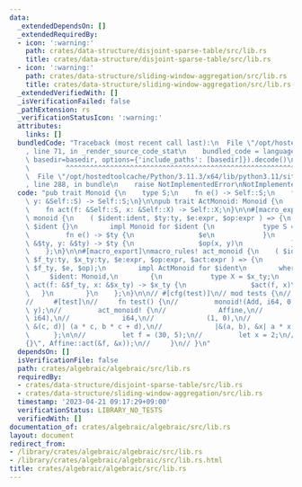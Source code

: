 ```yaml
---
data:
  _extendedDependsOn: []
  _extendedRequiredBy:
  - icon: ':warning:'
    path: crates/data-structure/disjoint-sparse-table/src/lib.rs
    title: crates/data-structure/disjoint-sparse-table/src/lib.rs
  - icon: ':warning:'
    path: crates/data-structure/sliding-window-aggregation/src/lib.rs
    title: crates/data-structure/sliding-window-aggregation/src/lib.rs
  _extendedVerifiedWith: []
  _isVerificationFailed: false
  _pathExtension: rs
  _verificationStatusIcon: ':warning:'
  attributes:
    links: []
  bundledCode: "Traceback (most recent call last):\n  File \"/opt/hostedtoolcache/Python/3.11.3/x64/lib/python3.11/site-packages/onlinejudge_verify/documentation/build.py\"\
    , line 71, in _render_source_code_stat\n    bundled_code = language.bundle(stat.path,\
    \ basedir=basedir, options={'include_paths': [basedir]}).decode()\n          \
    \         ^^^^^^^^^^^^^^^^^^^^^^^^^^^^^^^^^^^^^^^^^^^^^^^^^^^^^^^^^^^^^^^^^^^^^^^^^^^^^^^^^\n\
    \  File \"/opt/hostedtoolcache/Python/3.11.3/x64/lib/python3.11/site-packages/onlinejudge_verify/languages/rust.py\"\
    , line 288, in bundle\n    raise NotImplementedError\nNotImplementedError\n"
  code: "pub trait Monoid {\n    type S;\n    fn e() -> Self::S;\n    fn op(x: &Self::S,\
    \ y: &Self::S) -> Self::S;\n}\n\npub trait ActMonoid: Monoid {\n    type X;\n\
    \    fn act(f: &Self::S, x: &Self::X) -> Self::X;\n}\n\n#[macro_export]\nmacro_rules!\
    \ monoid {\n    ( $ident:ident, $ty:ty, $e:expr, $op:expr ) => {\n        enum\
    \ $ident {}\n        impl Monoid for $ident {\n            type S = $ty;\n   \
    \         fn e() -> $ty {\n                $e\n            }\n            fn op(x:\
    \ &$ty, y: &$ty) -> $ty {\n                $op(x, y)\n            }\n        }\n\
    \    };\n}\n\n#[macro_export]\nmacro_rules! act_monoid {\n    ( $ident:ident,\
    \ $f_ty:ty, $x_ty:ty, $e:expr, $op:expr, $act:expr ) => {\n        monoid!($ident,\
    \ $f_ty, $e, $op);\n        impl ActMonoid for $ident\n        where\n       \
    \     $ident: Monoid,\n        {\n            type X = $x_ty;\n            fn\
    \ act(f: &$f_ty, x: &$x_ty) -> $x_ty {\n                $act(f, x)\n         \
    \   }\n        }\n    };\n}\n\n// #[cfg(test)]\n// mod tests {\n//     use super::*;\n\
    //     #[test]\n//     fn test() {\n//         monoid!(Add, i64, 0, |x, y| x +\
    \ y);\n//         act_monoid! {\n//             Affine,\n//             (i64,\
    \ i64),\n//             i64,\n//             (1, 0),\n//             |&(a, b),\
    \ &(c, d)| (a * c, b * c + d),\n//             |&(a, b), &x| a * x + b\n//   \
    \      };\n\n//         let f = (30, 5);\n//         let x = 2;\n//         eprintln!(\"\
    {}\", Affine::act(&f, &x));\n//     }\n// }\n"
  dependsOn: []
  isVerificationFile: false
  path: crates/algebraic/algebraic/src/lib.rs
  requiredBy:
  - crates/data-structure/disjoint-sparse-table/src/lib.rs
  - crates/data-structure/sliding-window-aggregation/src/lib.rs
  timestamp: '2023-04-21 09:17:29+09:00'
  verificationStatus: LIBRARY_NO_TESTS
  verifiedWith: []
documentation_of: crates/algebraic/algebraic/src/lib.rs
layout: document
redirect_from:
- /library/crates/algebraic/algebraic/src/lib.rs
- /library/crates/algebraic/algebraic/src/lib.rs.html
title: crates/algebraic/algebraic/src/lib.rs
---
```


